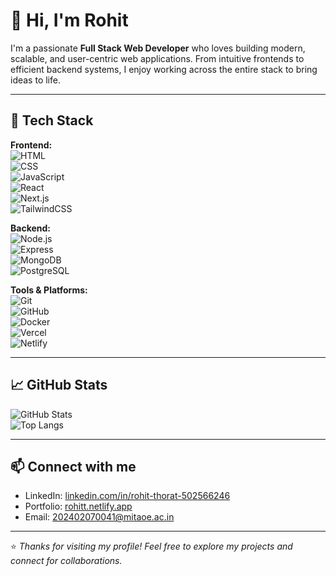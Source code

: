# 👋 Hi, I'm Rohit

I'm a passionate **Full Stack Web Developer** who loves building modern, scalable, and user-centric web applications. From intuitive frontends to efficient backend systems, I enjoy working across the entire stack to bring ideas to life.

---

## 🧰 Tech Stack

**Frontend:**  
![HTML](https://img.shields.io/badge/HTML5-E34F26?style=flat&logo=html5&logoColor=white)  
![CSS](https://img.shields.io/badge/CSS3-1572B6?style=flat&logo=css3&logoColor=white)  
![JavaScript](https://img.shields.io/badge/JavaScript-F7DF1E?style=flat&logo=javascript&logoColor=black)  
![React](https://img.shields.io/badge/React-61DAFB?style=flat&logo=react&logoColor=black)  
![Next.js](https://img.shields.io/badge/Next.js-000000?style=flat&logo=nextdotjs&logoColor=white)  
![TailwindCSS](https://img.shields.io/badge/TailwindCSS-38B2AC?style=flat&logo=tailwind-css&logoColor=white)

**Backend:**  
![Node.js](https://img.shields.io/badge/Node.js-339933?style=flat&logo=node.js&logoColor=white)  
![Express](https://img.shields.io/badge/Express.js-000000?style=flat&logo=express&logoColor=white)  
![MongoDB](https://img.shields.io/badge/MongoDB-4EA94B?style=flat&logo=mongodb&logoColor=white)  
![PostgreSQL](https://img.shields.io/badge/PostgreSQL-336791?style=flat&logo=postgresql&logoColor=white)

**Tools & Platforms:**  
![Git](https://img.shields.io/badge/Git-F05032?style=flat&logo=git&logoColor=white)  
![GitHub](https://img.shields.io/badge/GitHub-181717?style=flat&logo=github&logoColor=white)  
![Docker](https://img.shields.io/badge/Docker-2496ED?style=flat&logo=docker&logoColor=white)  
![Vercel](https://img.shields.io/badge/Vercel-000000?style=flat&logo=vercel&logoColor=white)  
![Netlify](https://img.shields.io/badge/Netlify-00C7B7?style=flat&logo=netlify&logoColor=white)

---

## 📈 GitHub Stats

![GitHub Stats](https://github-readme-stats.vercel.app/api?username=yourusername&show_icons=true&theme=radical)  
![Top Langs](https://github-readme-stats.vercel.app/api/top-langs/?username=yourusername&layout=compact&theme=radical)

---

## 📫 Connect with me

- LinkedIn: [linkedin.com/in/rohit-thorat-502566246](https://www.linkedin.com/in/rohit-thorat-502566246/)  
- Portfolio: [rohitt.netlify.app](https://rohitt.netlify.app)  
- Email: 202402070041@mitaoe.ac.in 

---

⭐️ _Thanks for visiting my profile! Feel free to explore my projects and connect for collaborations._
